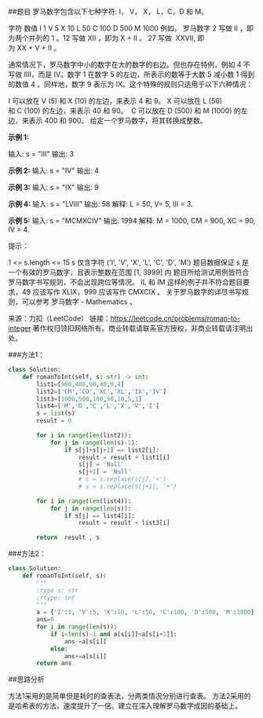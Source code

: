 ##题目
罗马数字包含以下七种字符: I， V， X， L，C，D 和 M。

字符          数值
I             1
V             5
X             10
L             50
C             100
D             500
M             1000
例如， 罗马数字 2 写做 II ，即为两个并列的 1 。12 写做 XII ，即为 X + II 。 27 写做  XXVII, 即为 XX + V + II 。

通常情况下，罗马数字中小的数字在大的数字的右边。但也存在特例，例如 4 不写做 IIII，而是 IV。数字 1 在数字 5 的左边，所表示的数等于大数 5 减小数 1 得到的数值 4 。同样地，数字 9 表示为 IX。这个特殊的规则只适用于以下六种情况：

I 可以放在 V (5) 和 X (10) 的左边，来表示 4 和 9。
X 可以放在 L (50) 和 C (100) 的左边，来表示 40 和 90。 
C 可以放在 D (500) 和 M (1000) 的左边，来表示 400 和 900。
给定一个罗马数字，将其转换成整数。


**示例 1:**

输入: s = "III"
输出: 3

**示例 2:**
输入: s = "IV"
输出: 4

**示例 3:**
输入: s = "IX"
输出: 9

**示例 4:**
输入: s = "LVIII"
输出: 58
解释: L = 50, V= 5, III = 3.

**示例 5:**
输入: s = "MCMXCIV"
输出: 1994
解释: M = 1000, CM = 900, XC = 90, IV = 4.
 

提示：

1 <= s.length <= 15
s 仅含字符 ('I', 'V', 'X', 'L', 'C', 'D', 'M')
题目数据保证 s 是一个有效的罗马数字，且表示整数在范围 [1, 3999] 内
题目所给测试用例皆符合罗马数字书写规则，不会出现跨位等情况。
IL 和 IM 这样的例子并不符合题目要求，49 应该写作 XLIX，999 应该写作 CMXCIX 。
关于罗马数字的详尽书写规则，可以参考 罗马数字 - Mathematics 。

来源：力扣（LeetCode）
链接：https://leetcode.cn/problems/roman-to-integer
著作权归领扣网络所有。商业转载请联系官方授权，非商业转载请注明出处。

###方法1：
~~~python
class Solution:
    def romanToInt(self, s: str) -> int:
        list1=[900,400,90,40,9,4]
        list2=['CM','CD','XC','XL','IX','IV']
        list3=[1000,500,100,50,10,5,1]
        list4=['M','D','C','L','X','V','I']
        s = list(s)
        result = 0
        
        for i in range(len(list2)):
            for j in range(len(s)-1):
                if s[j]+s[j+1] == list2[i]:
                    result = result + list1[i]
                    s[j] = 'Null'
                    s[j+1] = 'Null'
                    # s = s.replace(s[j],'+')
                    # s = s.replace(s[j+1], '+')
        
        for i in range(len(list4)):
            for j in range(len(s)):
                if s[j] == list4[i]:
                    result = result + list3[i]
        
        return  result , s
~~~
###方法2：
~~~python
class Solution:
    def romanToInt(self, s):
        """
        :type s: str
        :rtype: int
        """
        a = {'I':1, 'V':5, 'X':10, 'L':50, 'C':100, 'D':500, 'M':1000}
        ans=0
        for i in range(len(s)):
            if i<len(s)-1 and a[s[i]]<a[s[i+1]]:
                ans-=a[s[i]]
            else:
                ans+=a[s[i]]
        return ans
~~~
##思路分析

方法1采用的是简单但是耗时的查表法，分两类情况分别进行查表。
方法2采用的是哈希表的方法，速度提升了一倍。建立在深入理解罗马数字成因的基础上。